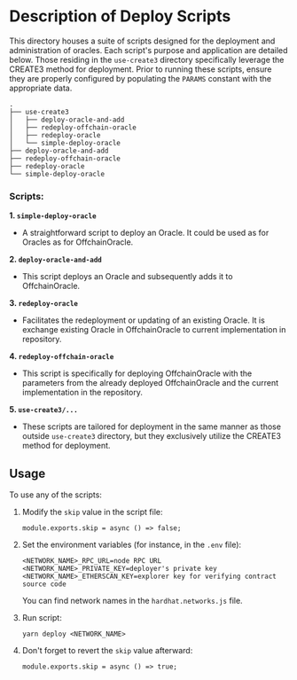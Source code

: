 # Description of Deploy Scripts

This directory houses a suite of scripts designed for the deployment and administration of oracles. Each script's purpose and application are detailed below. Those residing in the `use-create3` directory specifically leverage the CREATE3 method for deployment. Prior to running these scripts, ensure they are properly configured by populating the `PARAMS` constant with the appropriate data.

```
.
├── use-create3
│   ├── deploy-oracle-and-add
│   ├── redeploy-offchain-oracle
│   ├── redeploy-oracle
│   └── simple-deploy-oracle
├── deploy-oracle-and-add
├── redeploy-offchain-oracle
├── redeploy-oracle
└── simple-deploy-oracle
```

### Scripts:

**1. `simple-deploy-oracle`**
- A straightforward script to deploy an Oracle. It could be used as for Oracles as for OffchainOracle.

**2. `deploy-oracle-and-add`**
- This script deploys an Oracle and subsequently adds it to OffchainOracle.

**3. `redeploy-oracle`**
- Facilitates the redeployment or updating of an existing Oracle. It is exchange existing Oracle in OffchainOracle to current implementation in repository.

**4. `redeploy-offchain-oracle`**
- This script is specifically for deploying OffchainOracle with the parameters from the already deployed OffchainOracle and the current implementation in the repository.

**5. `use-create3/...`**
- These scripts are tailored for deployment in the same manner as those outside `use-create3` directory, but they exclusively utilize the CREATE3 method for deployment.

## Usage

To use any of the scripts:
1. Modify the `skip` value in the script file:
   ```
   module.exports.skip = async () => false;
   ```

2. Set the environment variables (for instance, in the `.env` file):
   ```
   <NETWORK_NAME>_RPC_URL=node RPC URL
   <NETWORK_NAME>_PRIVATE_KEY=deployer's private key
   <NETWORK_NAME>_ETHERSCAN_KEY=explorer key for verifying contract source code
   ```
   You can find network names in the `hardhat.networks.js` file.
   
3. Run script:
   ```
   yarn deploy <NETWORK_NAME>
   ```
   
4. Don't forget to revert the `skip` value afterward:
    ```
   module.exports.skip = async () => true;
   ```

